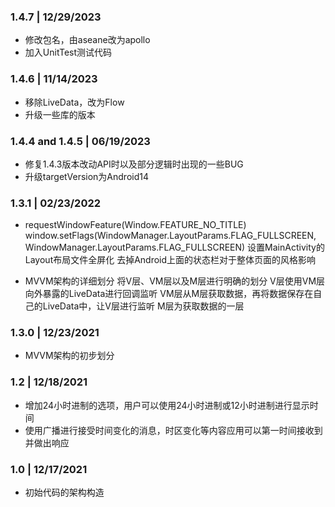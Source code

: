 ### 1.4.7 | 12/29/2023
- 修改包名，由aseane改为apollo
- 加入UnitTest测试代码

### 1.4.6 | 11/14/2023
- 移除LiveData，改为Flow
- 升级一些库的版本

###  1.4.4 and 1.4.5 | 06/19/2023
- 修复1.4.3版本改动API时以及部分逻辑时出现的一些BUG
- 升级targetVersion为Android14

###  1.3.1 | 02/23/2022
- requestWindowFeature(Window.FEATURE_NO_TITLE)
  window.setFlags(WindowManager.LayoutParams.FLAG_FULLSCREEN, WindowManager.LayoutParams.FLAG_FULLSCREEN)
  设置MainActivity的Layout布局文件全屏化 去掉Android上面的状态栏对于整体页面的风格影响
  
- MVVM架构的详细划分
  将V层、VM层以及M层进行明确的划分
  V层使用VM层向外暴露的LiveData进行回调监听
  VM层从M层获取数据，再将数据保存在自己的LiveData中，让V层进行监听
  M层为获取数据的一层

### 1.3.0 | 12/23/2021
- MVVM架构的初步划分

### 1.2 | 12/18/2021
- 增加24小时进制的选项，用户可以使用24小时进制或12小时进制进行显示时间
- 使用广播进行接受时间变化的消息，时区变化等内容应用可以第一时间接收到并做出响应

### 1.0 | 12/17/2021
- 初始代码的架构构造